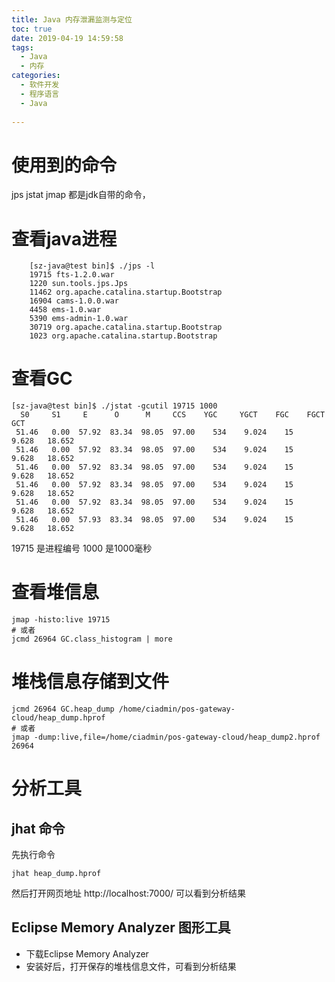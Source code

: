 ```yaml
---
title: Java 内存泄漏监测与定位
toc: true
date: 2019-04-19 14:59:58
tags:
  - Java
  - 内存
categories:
  - 软件开发
  - 程序语言
  - Java
  
---
```



# 使用到的命令
jps jstat jmap 都是jdk自带的命令，

# 查看java进程
```shell
    [sz-java@test bin]$ ./jps -l
    19715 fts-1.2.0.war
    1220 sun.tools.jps.Jps
    11462 org.apache.catalina.startup.Bootstrap
    16904 cams-1.0.0.war
    4458 ems-1.0.war
    5390 ems-admin-1.0.war
    30719 org.apache.catalina.startup.Bootstrap
    1023 org.apache.catalina.startup.Bootstrap
```


# 查看GC

```shell
[sz-java@test bin]$ ./jstat -gcutil 19715 1000
  S0     S1     E      O      M     CCS    YGC     YGCT    FGC    FGCT     GCT   
 51.46   0.00  57.92  83.34  98.05  97.00    534    9.024    15    9.628   18.652
 51.46   0.00  57.92  83.34  98.05  97.00    534    9.024    15    9.628   18.652
 51.46   0.00  57.92  83.34  98.05  97.00    534    9.024    15    9.628   18.652
 51.46   0.00  57.92  83.34  98.05  97.00    534    9.024    15    9.628   18.652
 51.46   0.00  57.92  83.34  98.05  97.00    534    9.024    15    9.628   18.652
 51.46   0.00  57.93  83.34  98.05  97.00    534    9.024    15    9.628   18.652
 ```

19715 是进程编号
1000 是1000毫秒




# 查看堆信息
``` shell
jmap -histo:live 19715  
# 或者
jcmd 26964 GC.class_histogram | more
```

# 堆栈信息存储到文件
```shell
jcmd 26964 GC.heap_dump /home/ciadmin/pos-gateway-cloud/heap_dump.hprof
# 或者
jmap -dump:live,file=/home/ciadmin/pos-gateway-cloud/heap_dump2.hprof 26964
```

# 分析工具
## jhat 命令

先执行命令
```shell
jhat heap_dump.hprof
```

然后打开网页地址
http://localhost:7000/ 可以看到分析结果

## Eclipse Memory Analyzer 图形工具

* 下载Eclipse Memory Analyzer
* 安装好后，打开保存的堆栈信息文件，可看到分析结果



